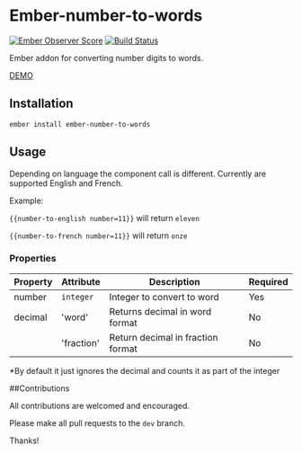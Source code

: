 # Ember-number-to-words
[![Ember Observer Score](https://emberobserver.com/badges/ember-number-to-words.svg)](https://emberobserver.com/addons/ember-number-to-words)
[![Build Status](https://travis-ci.org/FutoRicky/ember-number-to-words.svg?branch=master)](https://travis-ci.org/FutoRicky/ember-number-to-words)

Ember addon for converting number digits to words.

[DEMO](http://futoricky.github.io/ember-number-to-words/)

## Installation

`ember install ember-number-to-words`

## Usage

Depending on language the component call is different. Currently are supported English and French.

Example:

`{{number-to-english number=11}}` will return `eleven`

`{{number-to-french number=11}}` will return `onze`

### Properties

| Property    | Attribute  | Description                       | Required |
| ----------- | ---------- | --------------------------------- | -------- |
| number      | `integer`  | Integer to convert to word        | Yes      |
| decimal     | 'word'     | Returns decimal in word format    | No       |
|             | 'fraction' | Return decimal in fraction format | No       |                          

*By default it just ignores the decimal and counts it as part of the integer


##Contributions

All contributions are welcomed and encouraged.

Please make all pull requests to the `dev` branch.

Thanks!
